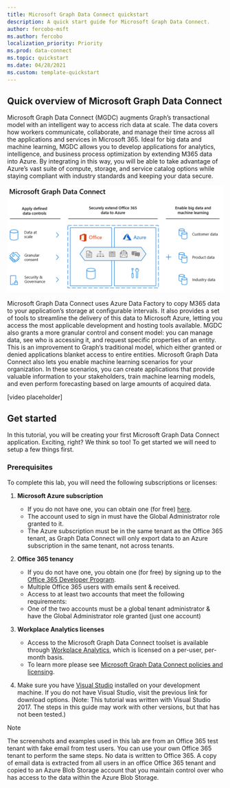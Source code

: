 ```yaml
---
title: Microsoft Graph Data Connect quickstart
description: A quick start guide for Microsoft Graph Data Connect.
author: fercobo-msft
ms.author: fercobo
localization_priority: Priority
ms.prod: data-connect
ms.topic: quickstart
ms.date: 04/28/2021
ms.custom: template-quickstart
---
```


## Quick overview of Microsoft Graph Data Connect

Microsoft Graph Data Connect (MGDC) augments  Graph’s transactional model with an intelligent way to access rich data at scale. The data covers how workers communicate, collaborate, and manage their time across all the applications and services in Microsoft 365. Ideal for big data and machine learning, MGDC allows you to develop applications for analytics, intelligence, and business process optimization by extending M365 data into Azure. By integrating in this way, you will be able to take advantage of Azure’s vast suite of compute, storage, and service catalog options while staying compliant with industry standards and keeping your data secure.

![mgdc-capabilities](images/mgdc-capabilities.png)

Microsoft Graph Data Connect uses Azure Data Factory to copy M365 data to your application’s storage at configurable intervals. It also provides a set of tools to  streamline the delivery of this data to Microsoft Azure, letting you access the most applicable development and hosting tools available. MGDC also grants a more granular control and consent model: you can manage data, see who is accessing it, and request specific properties of an entity. This is an improvement to Graph’s traditional model, which either granted or denied applications blanket access to entire entities.
Microsoft Graph Data Connect also lets you enable machine learning scenarios for your organization. In these scenarios, you can create applications  that provide valuable information to your stakeholders, train machine learning models, and even perform forecasting based on large amounts of acquired data.

[video placeholder]

## Get started

In this tutorial, you will be creating your first Microsoft Graph Data Connect application. Exciting, right? We think so too! To get started we will need to setup a few things first.

### Prerequisites

To complete this lab, you will need the following subscriptions or licenses:

1. **Microsoft Azure subscription**

    - If you do not have one, you can obtain one (for free) [here](https://azure.microsoft.com/free/).
    - The account used to sign in must have the Global Administrator role granted to it.
    - The Azure subscription must be in the same tenant as the Office 365 tenant, as Graph Data Connect will only export data to an Azure subscription in the same tenant, not across tenants.

2. **Office 365 tenancy**

    - If you do not have one, you obtain one (for free) by signing up to the [Office 365 Developer Program](https://developer.microsoft.com/microsoft-365/dev-program).
    - Multiple Office 365 users with emails sent & received.
    - Access to at least two accounts that meet the following requirements:
    - One of the two accounts must be a global tenant administrator & have the Global Administrator role granted (just one account)

3. **Workplace Analytics licenses**

   - Access to the Microsoft Graph Data Connect toolset is available through [Workplace Analytics](https://www.microsoft.com/microsoft-365/business/workplace-analytics), which is licensed on a per-user, per-month basis.
   - To learn more please see [Microsoft Graph Data Connect policies and licensing](/graph/data-connect-policies).

4. Make sure you have [Visual Studio](https://visualstudio.microsoft.com/vs/) installed on your development machine. If you do not have Visual Studio, visit the previous link for download options. (Note: This tutorial was written with Visual Studio 2017. The steps in this guide may work with other versions, but that has not been tested.)

> [!NOTE]
> The screenshots and examples used in this lab are from an Office 365 test tenant with fake email from test users. You can use your own Office 365 tenant to perform the same steps. No data is written to Office 365. A copy of email data is extracted from all users in an office Office 365 tenant and copied to an Azure Blob Storage account that you maintain control over who has access to the data within the Azure Blob Storage.
